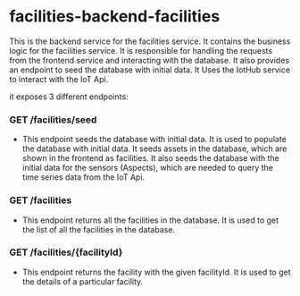 # facilities-backend-facilities

This is the backend service for the facilities service. It contains the business logic for the facilities service. It is responsible for handling the requests from the frontend service and interacting with the database. It also provides an endpoint to seed the database with initial data. It Uses the IotHub service to interact with the IoT Api.

it exposes 3 different endpoints:

### GET /facilities/seed

-   This endpoint seeds the database with initial data. It is used to populate the database with initial data. It seeds assets in the database, which are shown in the frontend as facilities. It also seeds the database with the initial data for the sensors (Aspects), which are needed to query the time series data from the IoT Api.

### GET /facilities

-   This endpoint returns all the facilities in the database. It is used to get the list of all the facilities in the database.

### GET /facilities/{facilityId}

-   This endpoint returns the facility with the given facilityId. It is used to get the details of a particular facility.
